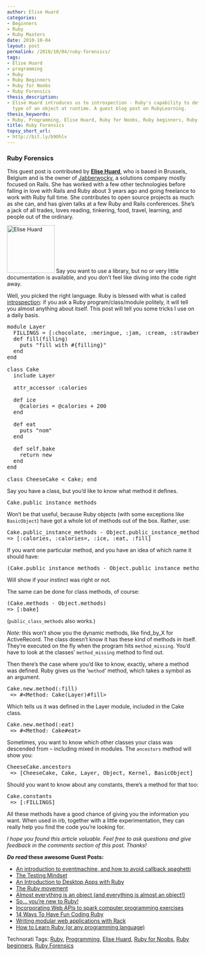 ```yaml
---
author: Elise Huard
categories:
- Beginners
- Ruby
- Ruby Masters
date: 2010-10-04
layout: post
permalink: /2010/10/04/ruby-forensics/
tags:
- Elise Huard
- programming
- Ruby
- Ruby Beginners
- Ruby for Noobs
- Ruby Forensics
thesis_description:
- Elise Huard introduces us to introspection - Ruby's capability to determine the
  type of an object at runtime. A guest blog post on RubyLearning.
thesis_keywords:
- Ruby, Programming, Elise Huard, Ruby for Noobs, Ruby beginners, Ruby Forensics
title: Ruby Forensics
topsy_short_url:
- http://bit.ly/b9Ohlv
---
```


<div>
  <h3>
    Ruby Forensics
  </h3>
  
  <p class="update">
    This guest post is contributed by <strong><a href="http://twitter.com/elise_huard">Elise Huard</a></strong>, who is based in Brussels, Belgium and is the owner of <a href="http://jabberwocky.eu/">Jabberwocky</a>, a solutions company mostly focused on Rails. She has worked with a few other technologies before falling in love with Rails and Ruby about 3 years ago and going freelance to work with Ruby full time. She contributes to open source projects as much as she can, and has given talks at a few Ruby and Rails conferences. She’s a jack of all trades, loves reading, tinkering, food, travel, learning, and people out of the ordinary.
  </p>
  
  <p class="block">
    <img class="alignright" src="http://rubylearning.com/images/pic1-125.jpg" alt="Elise Huard" width="125" height="125" /> <span class="drop_cap">S</span>ay you want to use a library, but no or very little documentation is available, and you don&#8217;t feel like diving into the code right away.
  </p>
  
  <p>
    Well, you picked the right language. Ruby is blessed with what is called <a href="http://en.wikipedia.org/wiki/Type_introspection">introspection</a>: if you ask a Ruby program/class/module politely, it will tell you almost anything about itself. This post will tell you some tricks I use on a daily basis.
  </p>
  
  <pre>module Layer
  FILLINGS = [:chocolate, :meringue, :jam, :cream, :strawberry]
  def fill(filling)
    puts "fill with #{filling}"
  end
end

class Cake
  include Layer

  attr_accessor :calories

  def ice
    @calories = @calories + 200
  end

  def eat
    puts "nom"
  end

  def self.bake
    return new
  end
end

class CheeseCake &lt; Cake; end</pre>
  
  <p>
    Say you have a class, but you&#8217;d like to know what method it defines.
  </p>
  
  <pre>Cake.public_instance_methods</pre>
  
  <p>
    Won&#8217;t be that useful, because Ruby objects (with some exceptions like <code>BasicObject</code>) have got a whole lot of methods out of the box. Rather, use:
  </p>
  
  <pre>Cake.public_instance_methods - Object.public_instance_methods
=&gt; [:calories, :calories=, :ice, :eat, :fill]</pre>
  
  <p>
    If you want one particular method, and you have an idea of which name it should have:
  </p>
  
  <pre>(Cake.public_instance_methods - Object.public_instance_methods).grep(/eat/)</pre>
  
  <p>
    Will show if your instinct was right or not.
  </p>
  
  <p>
    The same can be done for class methods, of course:
  </p>
  
  <pre>(Cake.methods - Object.methods)
=&gt; [:bake]</pre>
  
  <p>
    (<code>public_class_methods</code> also works.)
  </p>
  
  <p>
    <em>Note:</em> this won&#8217;t show you the dynamic methods, like find_by_X for ActiveRecord. The class doesn&#8217;t know it has these kind of methods in itself. They&#8217;re executed on the fly when the program hits <code>method_missing</code>. You&#8217;d have to look at the classes&#8217; <code>method_missing</code> method to find out.
  </p>
  
  <p>
    Then there&#8217;s the case where you&#8217;d like to know, exactly, where a method was defined. Ruby gives us the &#8216;<code>method</code>&#8216; method, which takes a symbol as an argument.
  </p>
  
  <pre>Cake.new.method(:fill)
 =&gt; #&lt;Method: Cake(Layer)#fill&gt;</pre>
  
  <p>
    Which tells us it was defined in the Layer module, included in the Cake class.
  </p>
  
  <pre>Cake.new.method(:eat)
 =&gt; #&lt;Method: Cake#eat&gt;</pre>
  
  <p>
    Sometimes, you want to know which other classes your class was descended from &#8211; including mixed in modules. The <code>ancestors</code> method will show you:
  </p>
  
  <pre>CheeseCake.ancestors
 =&gt; [CheeseCake, Cake, Layer, Object, Kernel, BasicObject]</pre>
  
  <p>
    Should you want to know about any constants, there&#8217;s a method for that too:
  </p>
  
  <pre>Cake.constants
 =&gt; [:FILLINGS]</pre>
  
  <p>
    All these methods have a good chance of giving you the information you want. When used in irb, together with a little experimentation, they can really help you find the code you&#8217;re looking for.
  </p>
  
  <p>
    <em>I hope you found this article valuable. Feel free to ask questions and give feedback in the comments section of this post. Thanks!</em>
  </p>
  
  <p>
    <b><em>Do read</em> these awesome Guest Posts:</b>
  </p>
  
  <ul>
    <li>
      <a href="http://rubylearning.com/blog/2010/10/01/an-introduction-to-eventmachine-and-how-to-avoid-callback-spaghetti/">An introduction to eventmachine, and how to avoid callback spaghetti</a>
    </li>
    <li>
      <a href="http://rubylearning.com/blog/2010/09/30/the-testing-mindset/">The Testing Mindset</a>
    </li>
    <li>
      <a href="http://rubylearning.com/blog/2010/09/29/an-introduction-to-desktop-apps-with-ruby/">An Introduction to Desktop Apps with Ruby</a>
    </li>
    <li>
      <a href="http://rubylearning.com/blog/2010/09/28/the-ruby-movement/">The Ruby movement</a>
    </li>
    <li>
      <a href="http://rubylearning.com/blog/2010/09/27/almost-everything-is-an-object-and-everything-is-almost-an-object/">Almost everything is an object (and everything is almost an object!)</a>
    </li>
    <li>
      <a href="http://rubylearning.com/blog/2010/09/24/so-youre-new-to-ruby/">So… you’re new to Ruby!</a>
    </li>
    <li>
      <a href="http://rubylearning.com/blog/2010/09/23/incorporating-web-apis-to-spark-computer-programming-exercises/">Incorporating Web APIs to spark computer programming exercises</a>
    </li>
    <li>
      <a href="http://rubylearning.com/blog/2010/09/22/14-ways-to-have-fun-coding-ruby/">14 Ways To Have Fun Coding Ruby</a>
    </li>
    <li>
      <a href="http://rubylearning.com/blog/2010/09/21/writing-modular-web-applications-with-rack/">Writing modular web applications with Rack</a>
    </li>
    <li>
      <a href="http://rubylearning.com/blog/2010/09/20/how-to-learn-ruby-or-any-programming-language/">How to Learn Ruby (or any programming language)</a>
    </li>
  </ul>
</div>

Technorati Tags: <a href="http://technorati.com/tag/Ruby" rel="tag">Ruby</a>, <a href="http://technorati.com/tag/Programming" rel="tag"> Programming</a>, <a href="http://technorati.com/tag/Elise+Huard" rel="tag"> Elise Huard</a>, <a href="http://technorati.com/tag/Ruby+for+Noobs" rel="tag"> Ruby for Noobs</a>, <a href="http://technorati.com/tag/Ruby+beginners" rel="tag"> Ruby beginners</a>, <a href="http://technorati.com/tag/Ruby+Forensics" rel="tag"> Ruby Forensics</a>
